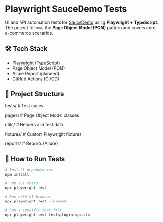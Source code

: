 # Playwright SauceDemo Tests

UI and API automation tests for [SauceDemo](https://www.saucedemo.com/) using **Playwright + TypeScript**.  
The project follows the **Page Object Model (POM)** pattern and covers core e-commerce scenarios.

## 🛠 Tech Stack

- [Playwright](https://playwright.dev/) (TypeScript)
- Page Object Model (POM)
- Allure Report (planned)
- GitHub Actions (CI/CD)

## 📂 Project Structure

tests/ # Test cases

pages/ # Page Object Model classes

utils/ # Helpers and test data

fixtures/ # Custom Playwright fixtures

reports/ # Reports (Allure)

## 🚀 How to Run Tests
```bash
# Install dependencies
npm install

# Run all tests
npx playwright test

# Run with UI browser
npx playwright test --headed

# Run a specific test file
npx playwright test tests/login.spec.ts
